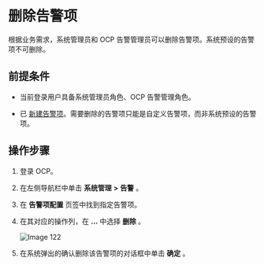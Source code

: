 删除告警项
==========================

根据业务需求，系统管理员和 OCP 告警管理员可以删除告警项。系统预设的告警项不可删除。

前提条件
-------------------------

* 当前登录用户具备系统管理员角色、OCP 告警管理角色。

* 已 [新建告警项](../900.alert-management/200.create-an-alarm-item-1.md)。需要删除的告警项只能是自定义告警项，而非系统预设的告警项。

操作步骤
-------------------------

1. 登录 OCP。

2. 在左侧导航栏中单击 **系统管理** **\>** **告警** 。

3. 在 **告警项配置** 页签中找到指定告警项。

4. 在其对应的操作列，在 **...** 中选择 **删除** 。

   ![Image 122](https://obbusiness-private.oss-cn-shanghai.aliyuncs.com/doc/img/ocp/400ce/%E5%88%A0%E9%99%A4%E5%91%8A%E8%AD%A6%E9%A1%B9.png)
   

5. 在系统弹出的确认删除该告警项的对话框中单击 **确定** 。
